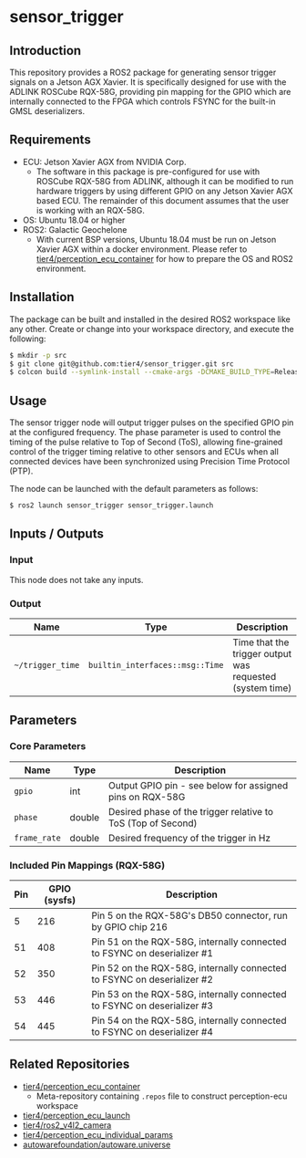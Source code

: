 # sensor_trigger

## Introduction
This repository provides a ROS2 package for generating sensor trigger signals on a Jetson AGX Xavier. It is specifically designed for use with the ADLINK ROSCube RQX-58G, providing pin mapping for the GPIO which are internally connected to the FPGA which controls FSYNC for the built-in GMSL deserializers.

## Requirements
- ECU: Jetson Xavier AGX from NVIDIA Corp.
    - The software in this package is pre-configured for use with ROSCube RQX-58G from ADLINK, although it can be modified to run hardware triggers by using different GPIO on any Jetson Xavier AGX based ECU. The remainder of this document assumes that the user is working with an RQX-58G.
- OS: Ubuntu 18.04 or higher
- ROS2: Galactic Geochelone
    - With current BSP versions, Ubuntu 18.04 must be run on Jetson Xavier AGX within a docker environment. Please refer to [tier4/perception_ecu_container](https://github.com/tier4/perception_ecu_container) for how to prepare the OS and ROS2 environment.

## Installation
The package can be built and installed in the desired ROS2 workspace like any other.
Create or change into your workspace directory, and execute the following:
```bash
$ mkdir -p src
$ git clone git@github.com:tier4/sensor_trigger.git src
$ colcon build --symlink-install --cmake-args -DCMAKE_BUILD_TYPE=Release --packages-up-to sensor_trigger
```

## Usage
The sensor trigger node will output trigger pulses on the specified GPIO pin at the configured frequency.
The phase parameter is used to control the timing of the pulse relative to Top of Second (ToS), allowing fine-grained control of the trigger timing relative to other sensors and ECUs when all connected devices have been synchronized using Precision Time Protocol (PTP).

The node can be launched with the default parameters as follows:
```bash
$ ros2 launch sensor_trigger sensor_trigger.launch
```

## Inputs / Outputs

### Input

This node does not take any inputs.

### Output

| Name             | Type                            | Description                                              |
| ---------------- | --------------------------------| -------------------------------------------------------- |
| `~/trigger_time` | `builtin_interfaces::msg::Time` | Time that the trigger output was requested (system time) |

## Parameters

### Core Parameters

| Name         | Type   | Description                                                  |
| ------------ | ------ | ------------------------------------------------------------ |
| `gpio`       | int    | Output GPIO pin - see below for assigned pins on RQX-58G     |
| `phase`      | double | Desired phase of the trigger relative to ToS (Top of Second) |
| `frame_rate` | double | Desired frequency of the trigger in Hz                       |

### Included Pin Mappings (RQX-58G)

| Pin | GPIO (sysfs) | Description                                                             |
| --- | ------------ | ------------------------------------------------------------------------|
| 5   | 216          | Pin 5 on the RQX-58G's DB50 connector, run by GPIO chip 216             |
| 51  | 408          | Pin 51 on the RQX-58G, internally connected to FSYNC on deserializer #1 |
| 52  | 350          | Pin 52 on the RQX-58G, internally connected to FSYNC on deserializer #2 |
| 53  | 446          | Pin 53 on the RQX-58G, internally connected to FSYNC on deserializer #3 |
| 54  | 445          | Pin 54 on the RQX-58G, internally connected to FSYNC on deserializer #4 |

## Related Repositories
- [tier4/perception_ecu_container](https://github.com/tier4/perception_ecu_container)
    - Meta-repository containing `.repos` file to construct perception-ecu workspace
- [tier4/perception_ecu_launch](https://github.com/tier4/perception_ecu_launch.git)
- [tier4/ros2_v4l2_camera](https://github.com/tier4/ros2_v4l2_camera.git)
- [tier4/perception_ecu_individual_params](https://github.com/tier4/perception_ecu_individual_params)
- [autowarefoundation/autoware.universe](https://github.com/autowarefoundation/autoware.universe.git)
